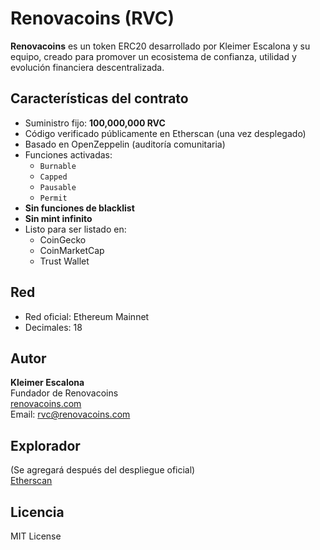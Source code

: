 # Renovacoins (RVC)

**Renovacoins** es un token ERC20 desarrollado por Kleimer Escalona y su equipo, creado para promover un ecosistema de confianza, utilidad y evolución financiera descentralizada.

## Características del contrato

- Suministro fijo: **100,000,000 RVC**
- Código verificado públicamente en Etherscan (una vez desplegado)
- Basado en OpenZeppelin (auditoría comunitaria)
- Funciones activadas:
  - `Burnable`
  - `Capped`
  - `Pausable`
  - `Permit`
- **Sin funciones de blacklist**
- **Sin mint infinito**
- Listo para ser listado en:
  - CoinGecko
  - CoinMarketCap
  - Trust Wallet

## Red

- Red oficial: Ethereum Mainnet
- Decimales: 18

## Autor

**Kleimer Escalona**  
Fundador de Renovacoins  
[renovacoins.com](https://renovacoins.com)  
Email: rvc@renovacoins.com

## Explorador

(Se agregará después del despliegue oficial)  
[Etherscan](https://etherscan.io)

## Licencia

MIT License
